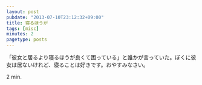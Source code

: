 ```yaml
---
layout: post
pubdate: "2013-07-10T23:12:32+09:00"
title: 寝るほうが
tags: [misc]
minutes: 2
pagetype: posts
---
```

「彼女と居るより寝るほうが良くて困っている」と誰かが言っていた。ぼくに彼女は居ないけれど、寝ることは好きです。おやすみなさい。

2 min.
